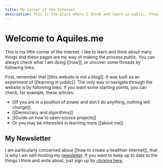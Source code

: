 ```yaml
---
title: My Corner of the Internet
description: This is the place where I think and learn in public. From science to technology and the world.
---
```


# Welcome to Aquiles.me
This is my little corner of the internet. I like to learn and think about many things and these pages are my way of making the process public. You can always check what I am doing [[now]], or uncover some threads by following links. 

First, remember that [[this website is not a blog]]. It was built as an experiment of [[learning in public]]. The only way to navigate through the website is by following links. If you want some starting points, you can check, for example, these articles:

- [[If you are in a position of power and don't do anything, nothing will change]]
- [[Democracy and algorithms]]
- [[Guide on how to open-source projects]]
- Or you may be interested in learning more [[about me]]

## My Newsletter
I am particularly concerned about [[how to create a healthier internet]], that is why I am self-hosting my [newsletter](https://aquicarattino.com/newsletter/aqui-carattino/subscribe/). If you want to keep up to date to the things I think and write about, just sign up by [clicking here](https://aquicarattino.com/newsletter/aqui-carattino/subscribe/).